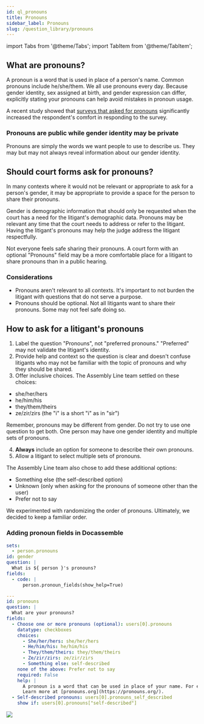 ```yaml
---
id: ql_pronouns
title: Pronouns
sidebar_label: Pronouns
slug: /question_library/pronouns
---
```


import Tabs from '@theme/Tabs';
import TabItem from '@theme/TabItem';

## What are pronouns?

A pronoun is a word that is used in place of a person's name. Common pronouns include he/she/them.
We all use pronouns every day. Because gender identity, sex assigned at birth, and gender expression can differ,
explicitly stating your pronouns can help avoid mistakes in pronoun usage.

A recent study showed that [surveys that asked for pronouns](https://www.frontiersin.org/articles/10.3389/fpsyg.2022.873442/full)
significantly increased the respondent's comfort in responding to the survey.

### Pronouns are public while gender identity may be private

Pronouns are simply the words we want people to use to describe us. They may but may not always
reveal information about our gender identity.

## Should court forms ask for pronouns?

In many contexts where it would not be relevant or appropriate to ask for a person's gender,
it may be appropriate to provide a space for the person to share their pronouns.

Gender is demographic information that should only be requested when the court has a need
for the litigant's demographic data. Pronouns may be relevant any time that the court needs
to address or refer to the litigant. Having the litigant's pronouns
may help the judge address the litigant respectfully.

Not everyone feels safe sharing their pronouns. A court form with an optional "Pronouns" 
field may be a more comfortable place for a litigant to share pronouns than in a public hearing.

### Considerations

* Pronouns aren't relevant to all contexts. It's important to not burden the litigant with questions
  that do not serve a purpose.
* Pronouns should be optional. Not all litigants want to share their pronouns. Some may not feel safe 
  doing so.

## How to ask for a litigant's pronouns

1. Label the question "Pronouns", not "preferred pronouns." "Preferred" may not validate the 
   litigant's identity.
1. Provide help and context so the question is clear and doesn't confuse litigants who may not be
   familiar with the topic of pronouns and why they should be shared.
1. Offer inclusive choices. The Assembly Line team settled on these choices:

* she/her/hers
* he/him/his
* they/them/theirs
* ze/zir/zirs (the "i" is a short "i" as in "sir")

Remember, pronouns may be different from gender.
Do not try to use one question to get both. One person may have one gender identity
and multiple sets of pronouns.

4. **Always** include an option for someone to describe their own pronouns.
1. Allow a litigant to select multiple sets of pronouns.

The Assembly Line team also chose to add these additional options:

* Something else (the self-described option)
* Unknown (only when asking for the pronouns of someone other than the user)
* Prefer not to say

We experimented with randomizing the order of pronouns. Ultimately, we decided
to keep a familiar order.

### Adding pronoun fields in Docassemble
<Tabs>
  <TabItem value="Assembly Line Example" label="Assembly Line Example" default>

```yaml
sets:
  - person.pronouns
id: gender
question: |
  What is ${ person }'s pronouns?
fields:
  - code: |
      person.pronoun_fields(show_help=True)
```      

  </TabItem>
  <TabItem value="Vanilla Docassemble" label="Vanilla Docassemble">

```yaml
---
id: pronouns
question: |
  What are your pronouns?
fields:
  - Choose one or more pronouns (optional): users[0].pronouns
    datatype: checkboxes
    choices:
      - She/her/hers: she/her/hers
      - He/him/his: he/him/his
      - They/them/theirs: they/them/theirs
      - Ze/zir/zirs: ze/zir/zirs
      - Something else: self-described
    none of the above: Prefer not to say
    required: False
    help: |
      A pronoun is a word that can be used in place of your name. For example: he, she, or they.
      Learn more at [pronouns.org](https://pronouns.org/).
  - Self-described pronouns: users[0].pronouns_self_described
    show if: users[0].pronouns["self-described"]
```

  </TabItem>
  <TabItem value="preview" label="Preview">

  ![](./assets/alindividual_pronoun_fields.png)

  </TabItem>
</Tabs>

